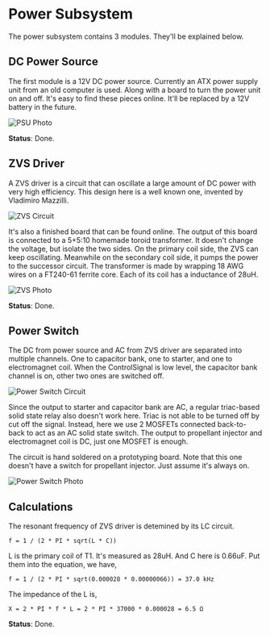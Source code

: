 # Power Subsystem

The power subsystem contains 3 modules. They'll be explained below.

## DC Power Source

The first module is a 12V DC power source. Currently an ATX power supply unit from an old computer is used. Along with a board to turn the power unit on and off. It's easy to find these pieces online. It'll be replaced by a 12V battery in the future.

![PSU Photo](Img/PsuPhoto.jpg)

**Status**: Done.

## ZVS Driver

A ZVS driver is a circuit that can oscillate a large amount of DC power with very high efficiency. This design here is a well known one, invented by Vladimiro Mazzilli.

![ZVS Circuit](Img/ZvsCircuit.png)

It's also a finished board that can be found online. The output of this board is connected to a 5+5:10 homemade toroid transformer. It doesn't change the voltage, but isolate the two sides. On the primary coil side, the ZVS can keep oscillating. Meanwhile on the secondary coil side, it pumps the power to the successor circuit. The transformer is made by wrapping 18 AWG wires on a FT240-61 ferrite core. Each of its coil has a inductance of 28uH.

![ZVS Photo](Img/ZvsPhoto.jpg)

**Status**: Done.

## Power Switch

The DC from power source and AC from ZVS driver are separated into multiple channels. One to capacitor bank, one to starter, and one to electromagnet coil. When the ControlSignal is low level, the capacitor bank channel is on, other two ones are switched off.

![Power Switch Circuit](Img/PowerSwitchCircuit.png)

Since the output to starter and capacitor bank are AC, a regular triac-based solid state relay also doesn't work here. Triac is not able to be turned off by cut off the signal. Instead, here we use 2 MOSFETs connected back-to-back to act as an AC solid state switch. The output to propellant injector and electromagnet coil is DC, just one MOSFET is enough.

The circuit is hand soldered on a prototyping board. Note that this one doesn't have a switch for propellant injector. Just assume it's always on.

![Power Switch Photo](Img/PowerSwitchPhoto.jpg)

## Calculations

The resonant frequency of ZVS driver is detemined by its LC circuit.

`f = 1 / (2 * PI * sqrt(L * C))`

L is the primary coil of T1. It's measured as 28uH. And C here is 0.66uF. Put them into the equation, we have,

`f = 1 / (2 * PI * sqrt(0.000028 * 0.00000066)) = 37.0 kHz`

The impedance of the L is,

`X = 2 * PI * f * L = 2 * PI * 37000 * 0.000028 = 6.5 Ω`

**Status**: Done.
